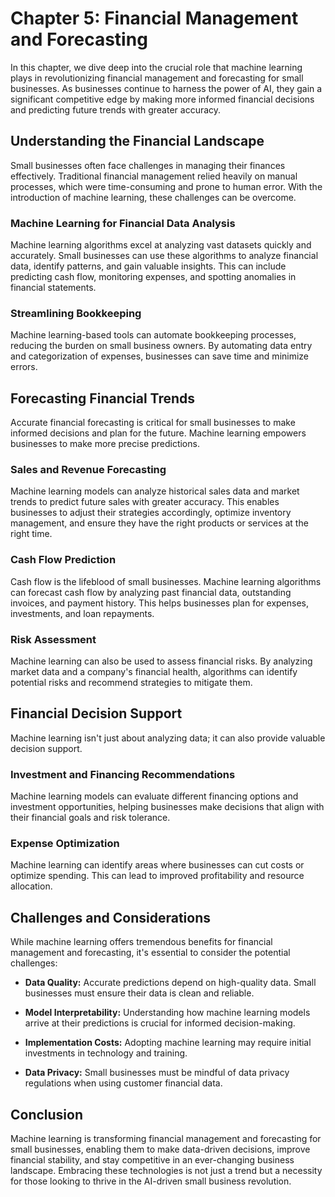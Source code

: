 Chapter 5: Financial Management and Forecasting
===============================================

In this chapter, we dive deep into the crucial role that machine learning plays in revolutionizing financial management and forecasting for small businesses. As businesses continue to harness the power of AI, they gain a significant competitive edge by making more informed financial decisions and predicting future trends with greater accuracy.

Understanding the Financial Landscape
-------------------------------------

Small businesses often face challenges in managing their finances effectively. Traditional financial management relied heavily on manual processes, which were time-consuming and prone to human error. With the introduction of machine learning, these challenges can be overcome.

### **Machine Learning for Financial Data Analysis**

Machine learning algorithms excel at analyzing vast datasets quickly and accurately. Small businesses can use these algorithms to analyze financial data, identify patterns, and gain valuable insights. This can include predicting cash flow, monitoring expenses, and spotting anomalies in financial statements.

### **Streamlining Bookkeeping**

Machine learning-based tools can automate bookkeeping processes, reducing the burden on small business owners. By automating data entry and categorization of expenses, businesses can save time and minimize errors.

Forecasting Financial Trends
----------------------------

Accurate financial forecasting is critical for small businesses to make informed decisions and plan for the future. Machine learning empowers businesses to make more precise predictions.

### **Sales and Revenue Forecasting**

Machine learning models can analyze historical sales data and market trends to predict future sales with greater accuracy. This enables businesses to adjust their strategies accordingly, optimize inventory management, and ensure they have the right products or services at the right time.

### **Cash Flow Prediction**

Cash flow is the lifeblood of small businesses. Machine learning algorithms can forecast cash flow by analyzing past financial data, outstanding invoices, and payment history. This helps businesses plan for expenses, investments, and loan repayments.

### **Risk Assessment**

Machine learning can also be used to assess financial risks. By analyzing market data and a company's financial health, algorithms can identify potential risks and recommend strategies to mitigate them.

Financial Decision Support
--------------------------

Machine learning isn't just about analyzing data; it can also provide valuable decision support.

### **Investment and Financing Recommendations**

Machine learning models can evaluate different financing options and investment opportunities, helping businesses make decisions that align with their financial goals and risk tolerance.

### **Expense Optimization**

Machine learning can identify areas where businesses can cut costs or optimize spending. This can lead to improved profitability and resource allocation.

Challenges and Considerations
-----------------------------

While machine learning offers tremendous benefits for financial management and forecasting, it's essential to consider the potential challenges:

* **Data Quality:** Accurate predictions depend on high-quality data. Small businesses must ensure their data is clean and reliable.

* **Model Interpretability:** Understanding how machine learning models arrive at their predictions is crucial for informed decision-making.

* **Implementation Costs:** Adopting machine learning may require initial investments in technology and training.

* **Data Privacy:** Small businesses must be mindful of data privacy regulations when using customer financial data.

Conclusion
----------

Machine learning is transforming financial management and forecasting for small businesses, enabling them to make data-driven decisions, improve financial stability, and stay competitive in an ever-changing business landscape. Embracing these technologies is not just a trend but a necessity for those looking to thrive in the AI-driven small business revolution.
